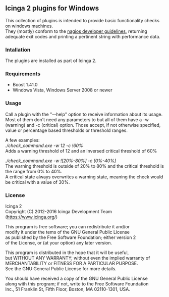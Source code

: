 ## Icinga 2 plugins for Windows

This collection of plugins is intended to provide basic functionality checks on windows machines.  
They (mostly) conform to the [nagios developer guidelines](https://nagios-plugins.org/doc/guidelines.html), 
returning adequate exit codes and printing a pertinent string with performance data.


### Intallation

The plugins are installed as part of Icinga 2.


### Requirements

- Boost 1.41.0
- Windows Vista, Windows Server 2008 or newer


### Usage

Call a plugin with the "--help" option to receive information about its usage.  
Most of them don't need any parameters to but all of them have a -w (warning) and -c (critical) option. 
Those accept, if not otherwise specified, value or percentage based thresholds or threshold ranges.  

A few examples:  
*./check_command.exe -w 12 -c !60%*  
Adds a warning threshold of 12 and an inversed critical threshold of 60%  

*./check_command.exe -w ![20%-80%] -c [0%-40%]*  
The warning threshold is outside of 20% to 80% and the critical threshold is the range from 0% to 40%.  
A critical state always overwrites a warning state, meaning the check would be critical with a value of 30%.


### License

Icinga 2  
Copyright (C) 2012-2016 Icinga Development Team (https://www.icinga.org/)

This program is free software; you can redistribute it and/or  
modify it under the tems of the GNU General Public License  
as published by the Free Software Foundation; either version 2  
of the License, or (at your option) any later version.

This program is distributed in the hope that it will be useful,  
but WITHOUT ANY WARRANTY; without even the implied warranty of  
MERCHANTABILITY or FITNESS FOR A PARTICULAR PURPOSE.  
See the GNU General Public License for more details.

 You should have received a copy of the GNU General Public License  
 along with this program; if not, write to the Free Software Foundation  
 Inc., 51 Franklin St, Fifth Floor, Boston, MA 02110-1301, USA.
